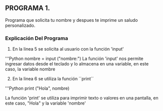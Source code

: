 ## PROGRAMA 1.
Programa que solicita tu nombre y despues te imprime un saludo personalizado.
### Explicación Del Programa
1) En la linea 5 se solicita al usuario con la función  'input'

'''Python
nombre = input ("nombre:") 
La función 'input' nos permite ingresar datos desde el teclado y lo almacena en una variable, en este caso, la variable nombre

2) En la linea 6 se utiliza la función ´´print´´

'''Python
print ("Hola", nombre)

La función  'print' se utiliza para imprimir texto o valores en una pantalla, en este caso, "Hola" y la variable 'nombre'

